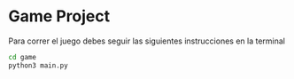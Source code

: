 # Game Project

Para correr el juego debes seguir las siguientes instrucciones en la terminal
```sh
cd game
python3 main.py
```

